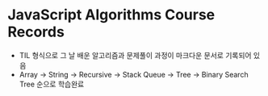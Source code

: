 # **JavaScript Algorithms Course Records** 
- TIL 형식으로 그 날 배운 알고리즘과 문제풀이 과정이 마크다운 문서로 기록되어 있음
- Array -> String -> Recursive -> Stack Queue -> Tree -> Binary Search Tree
순으로 학습완료